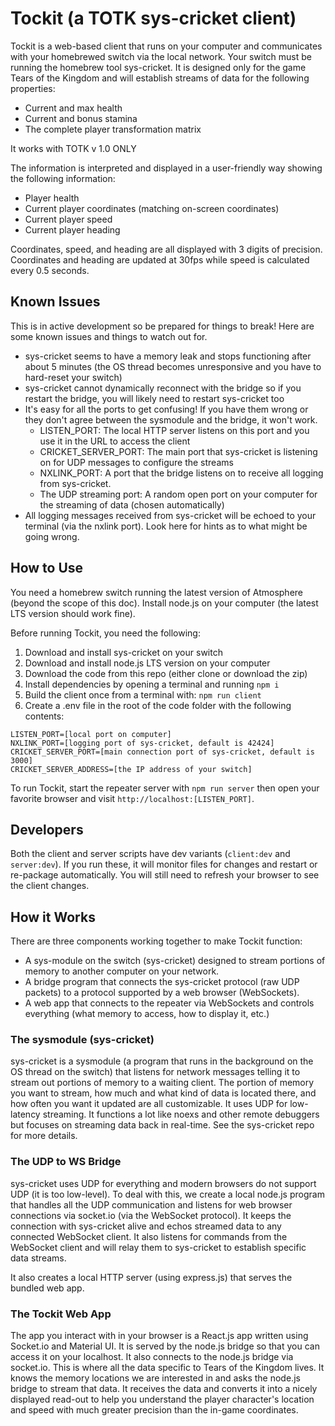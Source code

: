 # Tockit (a TOTK sys-cricket client)
Tockit is a web-based client that runs on your computer and communicates with your homebrewed switch via the local network. Your switch must be running the homebrew tool sys-cricket. It is designed only for the game Tears of the Kingdom and will establish streams of data for the following properties:
- Current and max health
- Current and bonus stamina
- The complete player transformation matrix

It works with TOTK v 1.0 ONLY

The information is interpreted and displayed in a user-friendly way showing the following information:
- Player health
- Current player coordinates (matching on-screen coordinates)
- Current player speed
- Current player heading

Coordinates, speed, and heading are all displayed with 3 digits of precision.  Coordinates and heading are updated at 30fps while speed is calculated every 0.5 seconds.

## Known Issues
This is in active development so be prepared for things to break!  Here are some known issues and things to watch out for.
- sys-cricket seems to have a memory leak and stops functioning after about 5 minutes (the OS thread becomes unresponsive and you have to hard-reset your switch)
- sys-cricket cannot dynamically reconnect with the bridge so if you restart the bridge, you will likely need to restart sys-cricket too
- It's easy for all the ports to get confusing! If you have them wrong or they don't agree between the sysmodule and the bridge, it won't work.
  - LISTEN_PORT: The local HTTP server listens on this port and you use it in the URL to access the client
  - CRICKET_SERVER_PORT: The main port that sys-cricket is listening on for UDP messages to configure the streams
  - NXLINK_PORT: A port that the bridge listens on to receive all logging from sys-cricket.
  - The UDP streaming port: A random open port on your computer for the streaming of data (chosen automatically)
- All logging messages received from sys-cricket will be echoed to your terminal (via the nxlink port). Look here for hints as to what might be going wrong.

## How to Use
You need a homebrew switch running the latest version of Atmosphere (beyond the scope of this doc).  Install node.js on your computer (the latest LTS version should work fine).

Before running Tockit, you need the following:
1) Download and install sys-cricket on your switch
2) Download and install node.js LTS version on your computer
3) Download the code from this repo (either clone or download the zip)
4) Install dependencies by opening a terminal and running `npm i`
6) Build the client once from a terminal with: `npm run client`
5) Create a .env file in the root of the code folder with the following contents:
```
LISTEN_PORT=[local port on computer]
NXLINK_PORT=[logging port of sys-cricket, default is 42424]
CRICKET_SERVER_PORT=[main connection port of sys-cricket, default is 3000]
CRICKET_SERVER_ADDRESS=[the IP address of your switch]
```

To run Tockit, start the repeater server with `npm run server` then open your favorite browser and visit `http://localhost:[LISTEN_PORT]`.

## Developers
Both the client and server scripts have dev variants (`client:dev` and `server:dev`).  If you run these, it will monitor files for changes and restart or re-package automatically. You will still need to refresh your browser to see the client changes.

## How it Works
There are three components working together to make Tockit function:
- A sys-module on the switch (sys-cricket) designed to stream portions of memory to another computer on your network.
- A bridge program that connects the sys-cricket protocol (raw UDP packets) to a protocol supported by a web browser (WebSockets).
- A web app that connects to the repeater via WebSockets and controls everything (what memory to access, how to display it, etc.)

### The sysmodule (sys-cricket)
sys-cricket is a sysmodule (a program that runs in the background on the OS thread on the switch) that listens for network messages telling it to stream out portions of memory to a waiting client.  The portion of memory you want to stream, how much and what kind of data is located there, and how often you want it updated are all customizable.  It uses UDP for low-latency streaming.  It functions a lot like noexs and other remote debuggers but focuses on streaming data back in real-time.  See the sys-cricket repo for more details.

### The UDP to WS Bridge
sys-cricket uses UDP for everything and modern browsers do not support UDP (it is too low-level).  To deal with this, we create a local node.js program that handles all the UDP communication and listens for web browser connections via socket.io (via the WebSocket protocol).  It keeps the connection with sys-cricket alive and echos streamed data to any connected WebSocket client. It also listens for commands from the WebSocket client and will relay them to sys-cricket to establish specific data streams.

It also creates a local HTTP server (using express.js) that serves the bundled web app.

### The Tockit Web App
The app you interact with in your browser is a React.js app written using Socket.io and Material UI.  It is served by the node.js bridge so that you can access it on your localhost.  It also connects to the node.js bridge via socket.io.  This is where all the data specific to Tears of the Kingdom lives.  It knows the memory locations we are interested in and asks the node.js bridge to stream that data.  It receives the data and converts it into a nicely displayed read-out to help you understand the player character's location and speed with much greater precision than the in-game coordinates.
